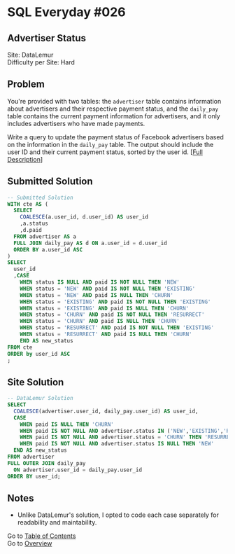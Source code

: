 # SQL Everyday \#026

## Advertiser Status

Site: DataLemur\
Difficulty per Site: Hard

## Problem

You're provided with two tables: the `advertiser` table contains information about advertisers and their respective payment status, and the `daily_pay` table contains the current payment information for advertisers, and it only includes advertisers who have made payments.

Write a query to update the payment status of Facebook advertisers based on the information in the `daily_pay` table. The output should include the user ID and their current payment status, sorted by the user id. [[Full Description](https://datalemur.com/questions/updated-status)]

## Submitted Solution

```sql
-- Submitted Solution
WITH cte AS (
  SELECT
    COALESCE(a.user_id, d.user_id) AS user_id
    ,a.status
    ,d.paid
  FROM advertiser AS a
  FULL JOIN daily_pay AS d ON a.user_id = d.user_id
  ORDER BY a.user_id ASC
)
SELECT
  user_id
  ,CASE 
    WHEN status IS NULL AND paid IS NOT NULL THEN 'NEW'
    WHEN status = 'NEW' AND paid IS NOT NULL THEN 'EXISTING' 
    WHEN status = 'NEW' AND paid IS NULL THEN 'CHURN'
    WHEN status = 'EXISTING' AND paid IS NOT NULL THEN 'EXISTING'
    WHEN status = 'EXISTING' AND paid IS NULL THEN 'CHURN'
    WHEN status = 'CHURN' AND paid IS NOT NULL THEN 'RESURRECT'
    WHEN status = 'CHURN' AND paid IS NULL THEN 'CHURN'
    WHEN status = 'RESURRECT' AND paid IS NOT NULL THEN 'EXISTING'
    WHEN status = 'RESURRECT' AND paid IS NULL THEN 'CHURN'
    END AS new_status
FROM cte
ORDER by user_id ASC
;
```

## Site Solution

```sql
-- DataLemur Solution 
SELECT 
  COALESCE(advertiser.user_id, daily_pay.user_id) AS user_id,
  CASE 
    WHEN paid IS NULL THEN 'CHURN' 
    WHEN paid IS NOT NULL AND advertiser.status IN ('NEW','EXISTING','RESURRECT') THEN 'EXISTING'
    WHEN paid IS NOT NULL AND advertiser.status = 'CHURN' THEN 'RESURRECT'
    WHEN paid IS NOT NULL AND advertiser.status IS NULL THEN 'NEW'
  END AS new_status
FROM advertiser
FULL OUTER JOIN daily_pay
  ON advertiser.user_id = daily_pay.user_id
ORDER BY user_id;
```

## Notes

* Unlike DataLemur's solution, I opted to code each case separately for readability and maintability.

Go to [Table of Contents](/README.md#contents)\
Go to [Overview](/README.md)
